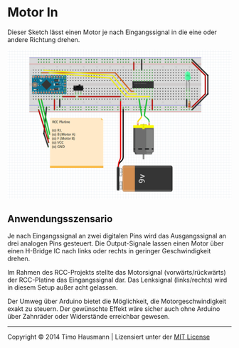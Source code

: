# Motor In
Dieser Sketch lässt einen Motor je nach Eingangssignal in die eine oder andere Richtung drehen.

![image](fritzing.png)

## Anwendungsszensario
Je nach Eingangssignal an zwei digitalen Pins wird das Ausgangssignal an drei analogen Pins gesteuert. Die Output-Signale lassen einen Motor über einen H-Bridge IC nach links oder rechts in geringer Geschwindigkeit drehen. 

Im Rahmen des RCC-Projekts stellte das Motorsignal (vorwärts/rückwärts) der RCC-Platine das Eingangssignal dar. Das Lenksignal (links/rechts) wird in diesem Setup außer acht gelassen.

Der Umweg über Arduino bietet die Möglichkeit, die Motorgeschwindigkeit exakt zu steuern. Der gewünschte Effekt wäre sicher auch ohne Arduino über Zahnräder oder Widerstände erreichbar gewesen.

---

Copyright © 2014 Timo Hausmann | Lizensiert unter der [MIT License](http://opensource.org/licenses/mit-license.php)

